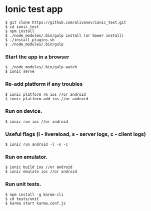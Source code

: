 # Ionic test app

    $ git clone https://github.com/alivanov/ionic_test.git
    $ cd ionic_test
    $ npm install
    $ ./node_modules/.bin/gulp install (or bower install)
    $ ./install_plugins.sh
    $ ./node_modules/.bin/gulp

### Start the app in a browser
    $ ./node_modules/.bin/gulp watch
    $ ionic serve

### Re-add platform if any troubles
    $ ionic platform rm ios //or android
    $ ionic platform add ios //or android

### Run on device.
    $ ionic run ios //or android

### Useful flags (l - livereload, s - server logs, c - client logs)
    $ ionic run android -l -s -c

### Run on emulator.
    $ ionic build ios //or android
    $ ionic emulate ios //or android

### Run unit tests.
    $ npm install -g karma-cli
    $ cd tests/unit
    $ karma start karma.conf.js
